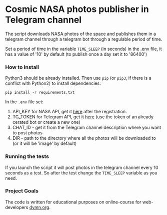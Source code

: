 # Cosmic NASA photos publisher in Telegram channel

The script downloads NASA photos of the space and publishes them in a telegram channel through a telegram bot through a regulable period of time.

Set a period of time in the variable `TIME_SLEEP` (in seconds) in the .env file, it has a value of '10' by default (to publish once a day set it to '86400')


### How to install


Python3 should be already installed. 
Then use `pip` (or `pip3`, if there is a conflict with Python2) to install dependencies:
```
pip install -r requirements.txt
```

In the `.env` file set:
1. API_KEY for NASA API, get it [here](https://api.nasa.gov/) after the registration.
2. TG_TOKEN for Telegram API, get it [here](https://telegram.me/BotFather) (use the token of an already cerated bot or create a new one)
3. CHAT_ID - get it from the Telegram channel description where you want to post photos
4. DIR - path to the directory where all the photos will be downloaded to (or it will be 'image' by default)

### Running the tests

If you launch the script it will post photos in the telegram channel every 10 seconds as a test. So after the test change the `TIME_SLEEP` variable as you need.

### Project Goals

The code is written for educational purposes on online-course for web-developers [dvmn.org](https://dvmn.org/).
